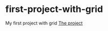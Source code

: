# first-project-with-grid
 My first project with grid
  <a href=" http://127.0.0.1:5501/index.html" target='_next'>The project</a>
